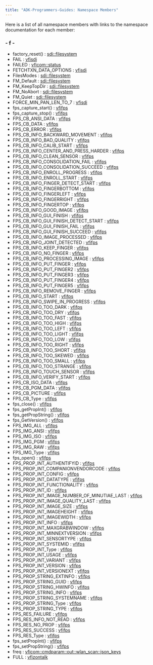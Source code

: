 ```yaml
---
title: "ADK-Programmers-Guides: Namespace Members"
---
```


Here is a list of all namespace members with links to the namespace documentation for each member:

### - f -

- factory_reset() : <a href="namespacesdi_1_1filesystem.md#a12545d574e9182af24a177d1cf453c0c">sdi::filesystem</a>
- FAIL : <a href="namespacevfisdi.md#a28287671eaf7406afd604bd055ba4066a936c4a5547a9360243178f726f6b2715">vfisdi</a>
- FAILED : <a href="namespacevficom_1_1status.md#ae7ba2f563df916ce3ce6be92a19d2bbcaecedb56d1405a60c6069f4a0139bdec5">vficom::status</a>
- FETCHTXN_DATA_OPTIONS : <a href="namespacevfisdi.md#ac9842112c341daedac40f79bbfdd65a4a602a9bf2b5dfb20d40e495513d1ec712">vfisdi</a>
- FilesModes : <a href="namespacesdi_1_1filesystem.md#a0b27accd35d4c377ef3a7c04b82a8b1f">sdi::filesystem</a>
- FM_Default : <a href="namespacesdi_1_1filesystem.md#a0b27accd35d4c377ef3a7c04b82a8b1fa01ae168a66b5e79c94c5eccc153602b1">sdi::filesystem</a>
- FM_KeepTopDir : <a href="namespacesdi_1_1filesystem.md#a0b27accd35d4c377ef3a7c04b82a8b1fa1a3a418ff306a51b0124aca8c1ca1bac">sdi::filesystem</a>
- FM_NoAbort : <a href="namespacesdi_1_1filesystem.md#a0b27accd35d4c377ef3a7c04b82a8b1fa47ea781826f29e64b46f2feb5780be07">sdi::filesystem</a>
- FM_Quiet : <a href="namespacesdi_1_1filesystem.md#a0b27accd35d4c377ef3a7c04b82a8b1faf990ad75b23de549d4a319237a47974f">sdi::filesystem</a>
- FORCE_MIN_PAN_LEN_TO_7 : <a href="namespacevfisdi.md#ac9842112c341daedac40f79bbfdd65a4a88478e2e74ce54e2765c209b8d552074">vfisdi</a>
- fps_capture_start() : <a href="namespacevfifps.md#aef6cf8111b7458ae47e9757475c6a6be">vfifps</a>
- fps_capture_stop() : <a href="namespacevfifps.md#af516c30db101eb73dfaa9e003c3bd453">vfifps</a>
- FPS_CB_ANSI_DATA : <a href="namespacevfifps.md#a5d7a8d9c16c82913bda07e2105783e0bac6d12b2fe8224338b1acbb6ca669ac99">vfifps</a>
- FPS_CB_DATA : <a href="namespacevfifps.md#a5d7a8d9c16c82913bda07e2105783e0ba84fe43ea9b96ff3045a0eba99fe8954e">vfifps</a>
- FPS_CB_ERROR : <a href="namespacevfifps.md#a5d7a8d9c16c82913bda07e2105783e0bad5b77e1822475ee4e0613f3ace7b97cf">vfifps</a>
- FPS_CB_INFO_BACKWARD_MOVEMENT : <a href="namespacevfifps.md#a5d7a8d9c16c82913bda07e2105783e0baa6f84cab351ca2d17e25680e866afb74">vfifps</a>
- FPS_CB_INFO_BAD_QUALITY : <a href="namespacevfifps.md#a5d7a8d9c16c82913bda07e2105783e0bae19c543080e3618fa126508090986da6">vfifps</a>
- FPS_CB_INFO_CALIB_START : <a href="namespacevfifps.md#a5d7a8d9c16c82913bda07e2105783e0ba7db7066974c9ab1cec3f37de1f0a4932">vfifps</a>
- FPS_CB_INFO_CENTER_AND_PRESS_HARDER : <a href="namespacevfifps.md#a5d7a8d9c16c82913bda07e2105783e0ba305dee8a6d3d4533be1beb7f5250d37f">vfifps</a>
- FPS_CB_INFO_CLEAN_SENSOR : <a href="namespacevfifps.md#a5d7a8d9c16c82913bda07e2105783e0ba92ebad09a3cb0487835673453ffe5209">vfifps</a>
- FPS_CB_INFO_CONSOLIDATION_FAIL : <a href="namespacevfifps.md#a5d7a8d9c16c82913bda07e2105783e0ba60dc0416ab3e73510defa8119da9389b">vfifps</a>
- FPS_CB_INFO_CONSOLIDATION_SUCCEED : <a href="namespacevfifps.md#a5d7a8d9c16c82913bda07e2105783e0baffb3a61ba0e2091c6736e64d893608cf">vfifps</a>
- FPS_CB_INFO_ENROLL_PROGRESS : <a href="namespacevfifps.md#a5d7a8d9c16c82913bda07e2105783e0baa9dc6d82477af8cc9c4999ef0a9d0640">vfifps</a>
- FPS_CB_INFO_ENROLL_START : <a href="namespacevfifps.md#a5d7a8d9c16c82913bda07e2105783e0baf177d44ec60da2c5c4dbdd83f8ca6cee">vfifps</a>
- FPS_CB_INFO_FINGER_DETECT_START : <a href="namespacevfifps.md#a5d7a8d9c16c82913bda07e2105783e0bab6148b4eae7488dbe57278db50158687">vfifps</a>
- FPS_CB_INFO_FINGERBOTTOM : <a href="namespacevfifps.md#a5d7a8d9c16c82913bda07e2105783e0ba443f3d7e979ef9ca410cd84569d6b2dc">vfifps</a>
- FPS_CB_INFO_FINGERLEFT : <a href="namespacevfifps.md#a5d7a8d9c16c82913bda07e2105783e0bab8b190de5f68ab4ed1e9e9849481b2bc">vfifps</a>
- FPS_CB_INFO_FINGERRIGHT : <a href="namespacevfifps.md#a5d7a8d9c16c82913bda07e2105783e0ba6b4af8e322a7d5c9cb5da4b56e7b4be1">vfifps</a>
- FPS_CB_INFO_FINGERTOP : <a href="namespacevfifps.md#a5d7a8d9c16c82913bda07e2105783e0baa7a904becc2adad54a976e6064ce144b">vfifps</a>
- FPS_CB_INFO_GOOD_IMAGE : <a href="namespacevfifps.md#a5d7a8d9c16c82913bda07e2105783e0ba832d40195f58cfa3d935970735116ce4">vfifps</a>
- FPS_CB_INFO_GUI_FINISH : <a href="namespacevfifps.md#a5d7a8d9c16c82913bda07e2105783e0ba306f34d4e771bdeffdb6cf71b3f7d8a6">vfifps</a>
- FPS_CB_INFO_GUI_FINISH_DETECT_START : <a href="namespacevfifps.md#a5d7a8d9c16c82913bda07e2105783e0ba144fdeb4fbb2e80a2a588df545b18b38">vfifps</a>
- FPS_CB_INFO_GUI_FINISH_FAIL : <a href="namespacevfifps.md#a5d7a8d9c16c82913bda07e2105783e0ba34b79957cb55a81efe2847afca48ae29">vfifps</a>
- FPS_CB_INFO_GUI_FINISH_SUCCEED : <a href="namespacevfifps.md#a5d7a8d9c16c82913bda07e2105783e0bac3e41f171cd72c71064f3015012e8769">vfifps</a>
- FPS_CB_INFO_IMAGE_PROCESSED : <a href="namespacevfifps.md#a5d7a8d9c16c82913bda07e2105783e0ba96e135543aa06812326ff9ca38bdd345">vfifps</a>
- FPS_CB_INFO_JOINT_DETECTED : <a href="namespacevfifps.md#a5d7a8d9c16c82913bda07e2105783e0ba1ba642b17ea14f9320dcabb7a3db8d92">vfifps</a>
- FPS_CB_INFO_KEEP_FINGER : <a href="namespacevfifps.md#a5d7a8d9c16c82913bda07e2105783e0baeb18217ac28f5d6656642a8098035084">vfifps</a>
- FPS_CB_INFO_NO_FINGER : <a href="namespacevfifps.md#a5d7a8d9c16c82913bda07e2105783e0ba055cfc2dd7a73a740e6fb73c060ad94c">vfifps</a>
- FPS_CB_INFO_PROCESSING_IMAGE : <a href="namespacevfifps.md#a5d7a8d9c16c82913bda07e2105783e0ba42519f5be19064f77e65e239e1b36144">vfifps</a>
- FPS_CB_INFO_PUT_FINGER : <a href="namespacevfifps.md#a5d7a8d9c16c82913bda07e2105783e0ba1886e93031810f14479b1faa77df8e2e">vfifps</a>
- FPS_CB_INFO_PUT_FINGER2 : <a href="namespacevfifps.md#a5d7a8d9c16c82913bda07e2105783e0ba62b4dbaab0c5cd40b64c94073e0f87c2">vfifps</a>
- FPS_CB_INFO_PUT_FINGER3 : <a href="namespacevfifps.md#a5d7a8d9c16c82913bda07e2105783e0baa47a6648946ad8dffc21eed18bb7db83">vfifps</a>
- FPS_CB_INFO_PUT_FINGER4 : <a href="namespacevfifps.md#a5d7a8d9c16c82913bda07e2105783e0ba388f341d89a5237ffe71738b212284f1">vfifps</a>
- FPS_CB_INFO_PUT_FINGER5 : <a href="namespacevfifps.md#a5d7a8d9c16c82913bda07e2105783e0ba29f94b2001c06a9bd993f42697184623">vfifps</a>
- FPS_CB_INFO_REMOVE_FINGER : <a href="namespacevfifps.md#a5d7a8d9c16c82913bda07e2105783e0ba08a08925cfa56c984392fe5f0f08f25d">vfifps</a>
- FPS_CB_INFO_START : <a href="namespacevfifps.md#a5d7a8d9c16c82913bda07e2105783e0ba01a4bfc51d4f59e597c70a7a5ba06fea">vfifps</a>
- FPS_CB_INFO_SWIPE_IN_PROGRESS : <a href="namespacevfifps.md#a5d7a8d9c16c82913bda07e2105783e0bafad5c808443372f146079e4134a6fab2">vfifps</a>
- FPS_CB_INFO_TOO_DARK : <a href="namespacevfifps.md#a5d7a8d9c16c82913bda07e2105783e0ba4f0f256adfff299b59d31bb3bd37e063">vfifps</a>
- FPS_CB_INFO_TOO_DRY : <a href="namespacevfifps.md#a5d7a8d9c16c82913bda07e2105783e0ba7b8ec4d80640e9e7d01a20b6474f36bf">vfifps</a>
- FPS_CB_INFO_TOO_FAST : <a href="namespacevfifps.md#a5d7a8d9c16c82913bda07e2105783e0ba7f5db237cc9ebd5a4fcc2da14a6ac5b2">vfifps</a>
- FPS_CB_INFO_TOO_HIGH : <a href="namespacevfifps.md#a5d7a8d9c16c82913bda07e2105783e0ba6402d3434046a7825e98886d19745da9">vfifps</a>
- FPS_CB_INFO_TOO_LEFT : <a href="namespacevfifps.md#a5d7a8d9c16c82913bda07e2105783e0ba2e7decb9b5a4eb02d0e62198a676d3c5">vfifps</a>
- FPS_CB_INFO_TOO_LIGHT : <a href="namespacevfifps.md#a5d7a8d9c16c82913bda07e2105783e0ba095b21b5793b83493f65d330380024df">vfifps</a>
- FPS_CB_INFO_TOO_LOW : <a href="namespacevfifps.md#a5d7a8d9c16c82913bda07e2105783e0ba04eb7784eef19503b5d156cdbc8d0e00">vfifps</a>
- FPS_CB_INFO_TOO_RIGHT : <a href="namespacevfifps.md#a5d7a8d9c16c82913bda07e2105783e0ba1b2a61e080f36309dcb038c668be67b2">vfifps</a>
- FPS_CB_INFO_TOO_SHORT : <a href="namespacevfifps.md#a5d7a8d9c16c82913bda07e2105783e0bafebb3b97ae2a1afa00a7058abfa821ad">vfifps</a>
- FPS_CB_INFO_TOO_SKEWED : <a href="namespacevfifps.md#a5d7a8d9c16c82913bda07e2105783e0ba9022096640a0819b342fbb27e14ddb15">vfifps</a>
- FPS_CB_INFO_TOO_SMALL : <a href="namespacevfifps.md#a5d7a8d9c16c82913bda07e2105783e0ba7ae49728abdb2a0f5b81855a51dd2f60">vfifps</a>
- FPS_CB_INFO_TOO_STRANGE : <a href="namespacevfifps.md#a5d7a8d9c16c82913bda07e2105783e0ba71389ab703cd25bf1c1699560646a27b">vfifps</a>
- FPS_CB_INFO_TOUCH_SENSOR : <a href="namespacevfifps.md#a5d7a8d9c16c82913bda07e2105783e0bacbd17103c399e23a497a9dc95fc416a2">vfifps</a>
- FPS_CB_INFO_VERIFY_START : <a href="namespacevfifps.md#a5d7a8d9c16c82913bda07e2105783e0ba3dd8259f433b7a4345e6ea365b8431d1">vfifps</a>
- FPS_CB_ISO_DATA : <a href="namespacevfifps.md#a5d7a8d9c16c82913bda07e2105783e0bac1b8153e221d565bbb0639dc0e160973">vfifps</a>
- FPS_CB_PGM_DATA : <a href="namespacevfifps.md#a5d7a8d9c16c82913bda07e2105783e0baf4a7f345ea2cb22d3496c61862a8128c">vfifps</a>
- FPS_CB_PICTURE : <a href="namespacevfifps.md#a5d7a8d9c16c82913bda07e2105783e0bacaac8be8010f044f993111acfad8ba0a">vfifps</a>
- FPS_CB_Type : <a href="namespacevfifps.md#a5d7a8d9c16c82913bda07e2105783e0b">vfifps</a>
- fps_close() : <a href="namespacevfifps.md#a1bcf940c8fae055399fa4bbca5706857">vfifps</a>
- fps_getPropInt() : <a href="namespacevfifps.md#aabd8ab15a7fd2ef1b07c2f290ce2a733">vfifps</a>
- fps_getPropString() : <a href="namespacevfifps.md#a70ed6204aba42111ed075782c8f6d4f7">vfifps</a>
- fps_GetVersion() : <a href="namespacevfifps.md#a5b5afa88c2187fe3caa65bce8eb8088e">vfifps</a>
- FPS_IMG_ALL : <a href="namespacevfifps.md#af3c1346c7455895cfa8c46ccffdf7d50ac940fbcfe83c44ee2c9c92f90ec0d460">vfifps</a>
- FPS_IMG_ANSI : <a href="namespacevfifps.md#af3c1346c7455895cfa8c46ccffdf7d50ad37530d8fe77c215c24a0b2702fc7668">vfifps</a>
- FPS_IMG_ISO : <a href="namespacevfifps.md#af3c1346c7455895cfa8c46ccffdf7d50acb8696040ddc981bf83962f59b56f6fb">vfifps</a>
- FPS_IMG_PGM : <a href="namespacevfifps.md#af3c1346c7455895cfa8c46ccffdf7d50a4cf384925525f63f40a2521b231f2645">vfifps</a>
- FPS_IMG_RAW : <a href="namespacevfifps.md#af3c1346c7455895cfa8c46ccffdf7d50a44530167bb477ee327f9d91adf0ed966">vfifps</a>
- FPS_IMG_Type : <a href="namespacevfifps.md#af3c1346c7455895cfa8c46ccffdf7d50">vfifps</a>
- fps_open() : <a href="namespacevfifps.md#a0e210dd7087b2ce621faa8ede70b52fc">vfifps</a>
- FPS_PROP_INT_AUTHENTIFYID : <a href="namespacevfifps.md#af96966f9c2d007371a573af52137396cae46d9d075469e89e20d99dc785f034a1">vfifps</a>
- FPS_PROP_INT_COMPANIONVENDORCODE : <a href="namespacevfifps.md#af96966f9c2d007371a573af52137396ca4786bbb0e08669892b8e270e2528d9a3">vfifps</a>
- FPS_PROP_INT_CONFIG : <a href="namespacevfifps.md#af96966f9c2d007371a573af52137396cabd884e03da5adb4ede39293ccb3f3c02">vfifps</a>
- FPS_PROP_INT_DATATYPE : <a href="namespacevfifps.md#af96966f9c2d007371a573af52137396cace5aaae29cb8194bc70ac87d1fa3c90b">vfifps</a>
- FPS_PROP_INT_FUNCTIONALITY : <a href="namespacevfifps.md#af96966f9c2d007371a573af52137396cae51635291ffea7eb485f94392d7d2b6b">vfifps</a>
- FPS_PROP_INT_ID : <a href="namespacevfifps.md#af96966f9c2d007371a573af52137396ca1ea544508442573db51171bcf8bad16f">vfifps</a>
- FPS_PROP_INT_IMAGE_NUMBER_OF_MINUTIAE_LAST : <a href="namespacevfifps.md#af96966f9c2d007371a573af52137396cacb7e2d9e5580b07273a1246c693216a5">vfifps</a>
- FPS_PROP_INT_IMAGE_QUALITY_LAST : <a href="namespacevfifps.md#af96966f9c2d007371a573af52137396ca6709f98fbd780c2cfe1439ccbbb848ae">vfifps</a>
- FPS_PROP_INT_IMAGE_SIZE : <a href="namespacevfifps.md#af96966f9c2d007371a573af52137396ca0a0cbaeeed2746d81f2aa231342c06fb">vfifps</a>
- FPS_PROP_INT_IMAGEHEIGHT : <a href="namespacevfifps.md#af96966f9c2d007371a573af52137396ca0a1ee2e1ed860474a5e4dd930918262a">vfifps</a>
- FPS_PROP_INT_IMAGEWIDTH : <a href="namespacevfifps.md#af96966f9c2d007371a573af52137396ca6d032055886e50141810e73e0b4af413">vfifps</a>
- FPS_PROP_INT_INFO : <a href="namespacevfifps.md#af96966f9c2d007371a573af52137396ca7d380debdfe5fd6d07a492363de957f3">vfifps</a>
- FPS_PROP_INT_MAXGRABWINDOW : <a href="namespacevfifps.md#af96966f9c2d007371a573af52137396cae6db6adef8b3771d27a4e72ccb79edab">vfifps</a>
- FPS_PROP_INT_MINNEXTVERSION : <a href="namespacevfifps.md#af96966f9c2d007371a573af52137396ca7dcfb5a4692a1f838f1a89bd79da4eff">vfifps</a>
- FPS_PROP_INT_SENSORTYPE : <a href="namespacevfifps.md#af96966f9c2d007371a573af52137396caf8c0384fbf2ab3078ce5ee61453b611e">vfifps</a>
- FPS_PROP_INT_SYSTEMID : <a href="namespacevfifps.md#af96966f9c2d007371a573af52137396ca5f8512e22d638abe46541245bdf52532">vfifps</a>
- FPS_PROP_INT_Type : <a href="namespacevfifps.md#af96966f9c2d007371a573af52137396c">vfifps</a>
- FPS_PROP_INT_USAGE : <a href="namespacevfifps.md#af96966f9c2d007371a573af52137396cae101c15c4764203b64e60928d36f56d9">vfifps</a>
- FPS_PROP_INT_VARIANT : <a href="namespacevfifps.md#af96966f9c2d007371a573af52137396ca19be2ba5702c8157c50567ab9565a901">vfifps</a>
- FPS_PROP_INT_VERSION : <a href="namespacevfifps.md#af96966f9c2d007371a573af52137396ca5fd73ed7b64a99066d18234779cc768e">vfifps</a>
- FPS_PROP_INT_VERSIONEXT : <a href="namespacevfifps.md#af96966f9c2d007371a573af52137396ca4a2a698dbb7e42a1ac6c8a324d125ec3">vfifps</a>
- FPS_PROP_STRING_EXTINFO : <a href="namespacevfifps.md#a94a6e9df02d10dc416e0a1e1b0b6dde7af3d5f46fa532530f27ddc4141dde5cc7">vfifps</a>
- FPS_PROP_STRING_GUID : <a href="namespacevfifps.md#a94a6e9df02d10dc416e0a1e1b0b6dde7a0da07d6f8c852bc533ee3f07a6a46c36">vfifps</a>
- FPS_PROP_STRING_HWINFO : <a href="namespacevfifps.md#a94a6e9df02d10dc416e0a1e1b0b6dde7ae257bab40a9052975daaa20e49082cb0">vfifps</a>
- FPS_PROP_STRING_INFO : <a href="namespacevfifps.md#a94a6e9df02d10dc416e0a1e1b0b6dde7a367c168de784483d15f092018f8a2040">vfifps</a>
- FPS_PROP_STRING_SYSTEMNAME : <a href="namespacevfifps.md#a94a6e9df02d10dc416e0a1e1b0b6dde7ac19d3ef4cfa3a54e697a6116272e7fac">vfifps</a>
- FPS_PROP_STRING_Type : <a href="namespacevfifps.md#a94a6e9df02d10dc416e0a1e1b0b6dde7">vfifps</a>
- FPS_PROP_STRING_TYPE : <a href="namespacevfifps.md#a94a6e9df02d10dc416e0a1e1b0b6dde7a5ca8e04652708c1e25a1f0248f2b83ba">vfifps</a>
- FPS_RES_FAILURE : <a href="namespacevfifps.md#a3c1df956eda8f33eb06d11d024147870a00a8574f25755783ed93b0ac179e9668">vfifps</a>
- FPS_RES_INFO_NOT_READ : <a href="namespacevfifps.md#a3c1df956eda8f33eb06d11d024147870a27ad11a3e1003b122e4e2cb3c22a3d7c">vfifps</a>
- FPS_RES_NO_PROP : <a href="namespacevfifps.md#a3c1df956eda8f33eb06d11d024147870ac442a125e0942b5a31c934464c026a0a">vfifps</a>
- FPS_RES_SUCCESS : <a href="namespacevfifps.md#a3c1df956eda8f33eb06d11d024147870ad734b6d4c08ca860ae63c788ad44596f">vfifps</a>
- FPS_RES_Type : <a href="namespacevfifps.md#a3c1df956eda8f33eb06d11d024147870">vfifps</a>
- fps_setPropInt() : <a href="namespacevfifps.md#a1da91c3ff4fec25324382d2f0a5bd7f4">vfifps</a>
- fps_setPropString() : <a href="namespacevfifps.md#aa212398e5fd76ad41813af715e9c133e">vfifps</a>
- freq : <a href="namespacevficom_1_1cmdparam_1_1out_1_1wlan__scan_1_1json__keys.md#ac9376942c10c0db2a7e73ac587a1d33c">vficom::cmdparam::out::wlan_scan::json_keys</a>
- FULL : <a href="namespacevfizontalk.md#a56f38ce1d91b5263d2ca5af8d537d696ad08f8ac0aa8dfb59589824359772459e">vfizontalk</a>
